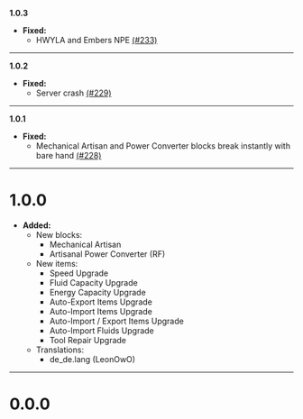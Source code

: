 **1.0.3**

  * **Fixed:**
    * HWYLA and Embers NPE [(#233)](https://github.com/codetaylor/artisan-worktables/issues/233)

---

**1.0.2**

  * **Fixed:**
    * Server crash [(#229)](https://github.com/codetaylor/artisan-worktables/issues/229)
    
---

**1.0.1**

  * **Fixed:**
    * Mechanical Artisan and Power Converter blocks break instantly with bare hand [(#228)](https://github.com/codetaylor/artisan-worktables/issues/228)
    
---

# 1.0.0

  * **Added:**
    * New blocks:
        * Mechanical Artisan
        * Artisanal Power Converter (RF)
    * New items:
        * Speed Upgrade
        * Fluid Capacity Upgrade
        * Energy Capacity Upgrade
        * Auto-Export Items Upgrade
        * Auto-Import Items Upgrade
        * Auto-Import / Export Items Upgrade
        * Auto-Import Fluids Upgrade
        * Tool Repair Upgrade
    * Translations:
        * de_de.lang (LeonOwO)

---

# 0.0.0